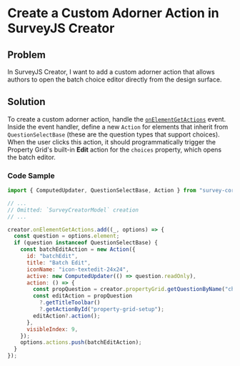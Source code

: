 # Create a Custom Adorner Action in SurveyJS Creator

## Problem

In SurveyJS Creator, I want to add a custom adorner action that allows authors to open the batch choice editor directly from the design surface.

## Solution

To create a custom adorner action, handle the [`onElementGetActions`](https://surveyjs.io/survey-creator/documentation/api-reference/survey-creator#onElementGetActions) event. Inside the event handler, define a new `Action` for elements that inherit from `QuestionSelectBase` (these are the question types that support choices). When the user clicks this action, it should programmatically trigger the Property Grid's built-in **Edit** action for the `choices` property, which opens the batch editor.

### Code Sample

```js
import { ComputedUpdater, QuestionSelectBase, Action } from "survey-core";

// ...
// Omitted: `SurveyCreatorModel` creation
// ...

creator.onElementGetActions.add((_, options) => {
  const question = options.element;
  if (question instanceof QuestionSelectBase) {
    const batchEditAction = new Action({
      id: "batchEdit",
      title: "Batch Edit",
      iconName: "icon-textedit-24x24",
      active: new ComputedUpdater(() => question.readOnly),
      action: () => {
        const propQuestion = creator.propertyGrid.getQuestionByName("choices");
        const editAction = propQuestion
          ?.getTitleToolbar()
          ?.getActionById("property-grid-setup");
        editAction?.action();
      },
      visibleIndex: 9,
    });
    options.actions.push(batchEditAction);
  }
});
```